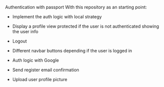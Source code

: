 Authentication with passport
With this repository as an starting point:

- Implement the auth logic with local strategy

- Display a profile view protected if the user is not authenticated showing the user info

- Logout

- Different navbar buttons depending if the user is logged in

- Auth logic with Google

- Send register email confirmation

- Upload user profile picture